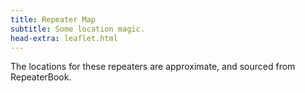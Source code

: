 ```yaml
---
title: Repeater Map
subtitle: Some location magic.
head-extra: leaflet.html
---
```


The locations for these repeaters are approximate, and sourced from RepeaterBook.

<div id="map" style="height: 730px; border-radius: 500px;"></div>

<script>
var map = L.map('map').setView([47.67, -122.4], 8);

L.tileLayer('https://tile.openstreetmap.org/{z}/{x}/{y}.png', {
    maxZoom: 19,
    attribution: '&copy; <a href="http://www.openstreetmap.org/copyright">OpenStreetMap</a>'
}).addTo(map);

L.marker([47.6239004150, -122.3150024400]).bindPopup('RR# 1 - WW7PSR (146.960)<br>RR# 2 - WW7PSR (52.870)<br>RR# 3 - WW7PSR (440.775)<br>RR# 9 - W7ACS (442.875)<br>').addTo(map);
L.marker([47.4508018500, -122.2870025600]).bindPopup('RR# 4 - NC7G (146.660)<br>RR# 5 - WA7ST (443.100)<br>').addTo(map);
L.marker([48.5833015400, -122.1449966400]).bindPopup('RR# 6 - N7GDE (145.190)<br>').addTo(map);
L.marker([47.6031132000, -122.3187965000]).bindPopup('RR# 7 - W7ACS (442.300)<br>').addTo(map);
L.marker([47.6043014500, -122.3300018300]).bindPopup('RR# 8 - W7ACS (444.550)<br>').addTo(map);
L.marker([47.6510101000, -122.3893988000]).bindPopup('RR# 10 - W7ACS (443.475)<br>').addTo(map);
L.marker([47.6901190000, -122.3177855000]).bindPopup('RR# 11 - W7ACS (443.650)<br>').addTo(map);
L.marker([47.7719300000, -122.2810100000]).bindPopup('RR# 12 - W7ACS (440.600)<br>').addTo(map);
L.marker([47.5209999100, -122.3430023200]).bindPopup('RR# 13 - W7ACS (443.200)<br>').addTo(map);
L.marker([47.6299300000, -121.9500800000]).bindPopup('RR# 14 - WA7TBP (223.960)<br>').addTo(map);
L.marker([48.1170005800, -122.7600021400]).bindPopup('RR# 15 - W7JCR (145.150)<br>').addTo(map);
L.marker([48.0583000200, -122.6880035400]).bindPopup('RR# 16 - AA7MI (440.725)<br>').addTo(map);
L.marker([47.0279998800, -122.8970031700]).bindPopup('RR# 17 - NT7H (147.360)<br>').addTo(map);
L.marker([46.8428497300, -122.7649993900]).bindPopup('RR# 18 - NT7H (224.460)<br>RR# 19 - NT7H (441.400)<br>').addTo(map);
L.marker([47.5683670000, -122.2207290000]).bindPopup('RR# 20 - W7MIR (147.160)<br>RR# 21 - W7MIR (440.150)<br>').addTo(map);
L.marker([47.6445007300, -122.6949996900]).bindPopup('RR# 22 - KC7Z (444.075)<br>').addTo(map);
L.marker([48.2125015300, -122.7050018300]).bindPopup('RR# 23 - W7AVM (146.860)<br>').addTo(map);
L.marker([48.0982722000, -122.5731977000]).bindPopup('RR# 24 - N7KN (441.425)<br>').addTo(map);
L.marker([47.7724990800, -122.9300003100]).bindPopup('RR# 25 - K7DK (440.950)<br>').addTo(map);
L.marker([47.6324996900, -122.3560028100]).bindPopup('RR# 26 - WW7SEA (444.700)<br>').addTo(map);
L.marker([47.7622489900, -122.3494988000]).bindPopup('RR# 27 - W7AUX (442.825)<br>RR# 28 - W7AUX (440.300)<br>RR# 29 - W7AUX (224.020)<br>').addTo(map);
L.marker([47.5038986200, -121.9759979200]).bindPopup('RR# 30 - K7NWS (145.330)<br>RR# 31 - K7NWS (224.340)<br>RR# 32 - K7NWS (442.075)<br>').addTo(map);
L.marker([47.6884994500, -122.1559982300]).bindPopup('RR# 33 - K7LWH (53.170)<br>RR# 34 - K7LWH (145.490)<br>').addTo(map);
L.marker([47.6814994800, -122.2089996300]).bindPopup('RR# 35 - K7LWH (224.360)<br>RR# 36 - K7LWH (441.075)<br>').addTo(map);
L.marker([47.8566093400, -122.2836761500]).bindPopup('RR# 37 - W7FLY (443.925)<br>').addTo(map);
L.marker([47.7376770000, -122.2307900000]).bindPopup('RR# 38 - NE7MC (442.000)<br>').addTo(map);
L.marker([47.4896147000, -121.9579761000]).bindPopup('RR# 39 - WW7STR (146.875)<br>').addTo(map);
L.marker([47.5404491400, -122.0989990200]).bindPopup('RR# 40 - WW7STR (224.440)<br>RR# 41 - WW7STR (441.550)<br>').addTo(map);
L.marker([47.4883679340, -121.9470088800]).bindPopup('RR# 42 - WW7STR (443.050)<br>RR# 71 - K7LED (146.820)<br>RR# 72 - K7LED (224.120)<br>RR# 73 - WA7HJR (444.650)<br>RR# 74 - KB7CNN (1292.200)<br>').addTo(map);
L.marker([47.5559005700, -122.1159973100]).bindPopup('RR# 43 - WW7STR (927.2125)<br>').addTo(map);
L.marker([47.0530272050, -122.2944118600]).bindPopup('RR# 44 - N3KPU (145.230)<br>RR# 68 - W7EAT (224.180)<br>').addTo(map);
L.marker([47.1091003400, -122.5530014000]).bindPopup('RR# 45 - KE7YYD (442.750)<br>').addTo(map);
L.marker([47.3946000000, -122.5966000000]).bindPopup('RR# 46 - W7TJL (224.200)<br>').addTo(map);
L.marker([47.3222999600, -122.3130035400]).bindPopup('RR# 47 - WA7FW (147.040)<br>RR# 48 - WA7FW (146.760)<br>RR# 49 - WA7FW (442.950)<br>').addTo(map);
L.marker([47.2774009700, -122.2919998200]).bindPopup('RR# 50 - WA7FW (442.925)<br>').addTo(map);
L.marker([47.3062355469, -122.3230332117]).bindPopup('RR# 51 - WA7FW (146.840)<br>RR# 52 - WA7FW (443.850)<br>RR# 53 - WA7FW (1290.100)<br>').addTo(map);
L.marker([48.6777000400, -122.8315010050]).bindPopup('RR# 54 - K7SKW (146.740)<br>RR# 55 - K7SKW (444.050)<br>').addTo(map);
L.marker([48.7821006800, -122.3700027500]).bindPopup('RR# 56 - K7SKW (443.750)<br>').addTo(map);
L.marker([48.8017997750, -122.4614982650]).bindPopup('RR# 57 - K7SKW (147.160)<br>RR# 58 - K7SKW (443.650)<br>').addTo(map);
L.marker([47.3910700000, -122.6079000000]).bindPopup('RR# 59 - KA7EOC (145.350)<br>').addTo(map);
L.marker([47.2150993300, -123.1009979200]).bindPopup('RR# 60 - N7SK (146.720)<br>RR# 61 - N7SK (443.250)<br>RR# 62 - N7SK (927.4125)<br>').addTo(map);
L.marker([47.9979496000, -122.1944999650]).bindPopup('RR# 63 - WA7LAW (147.180)<br>RR# 64 - WA7LAW (444.575)<br>').addTo(map);
L.marker([47.3866150000, -122.8609950000]).bindPopup('RR# 65 - NM7E (145.170)<br>RR# 66 - NM7E (224.260)<br>').addTo(map);
L.marker([46.8431010000, -122.3149560000]).bindPopup('RR# 67 - W7EAT (146.700)<br>RR# 69 - W7EAT (442.725)<br>').addTo(map);
L.marker([47.1997985800, -121.7559967000]).bindPopup('RR# 70 - W7AAO (145.370)<br>').addTo(map);

</script>
